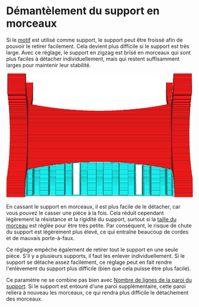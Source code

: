 Démantèlement du support en morceaux
====
Si le [motif](../support/support_pattern.md) est utilisé comme support, le support peut être froissé afin de pouvoir le retirer facilement. Cela devient plus difficile si le support est très large. Avec ce réglage, le support en zigzag est brisé en morceaux qui sont plus faciles à détacher individuellement, mais qui restent suffisamment larges pour maintenir leur stabilité.

![Toutes les 8 lignes, une ligne de connexion est laissée de côté, ce qui brise le support en morceaux](../../../articles/images/support_skip_some_zags.png)

En cassant le support en morceaux, il est plus facile de le détacher, car vous pouvez le casser une pièce à la fois. Cela réduit cependant légèrement la résistance et la rigidité du support, surtout si la [taille du morceau](support_skip_zag_per_mm.md) est réglée pour être très petite. Par conséquent, le risque de chute du support est légèrement plus élevé, ce qui entraîne beaucoup de cordes et de mauvais porte-à-faux.

Ce réglage empêche également de retirer tout le support en une seule pièce. S'il y a plusieurs supports, il faut les enlever individuellement. Si le support se détache assez facilement, ce réglage peut en fait rendre l'enlèvement du support plus difficile (bien que cela puisse être plus facile).

Ce paramètre ne se combine pas bien avec [Nombre de lignes de la paroi du support](../support/support_wall_count.md). Si le support est entouré d'une paroi supplémentaire, cette paroi reliera à nouveau les morceaux, ce qui rendra plus difficile le détachement des morceaux.
